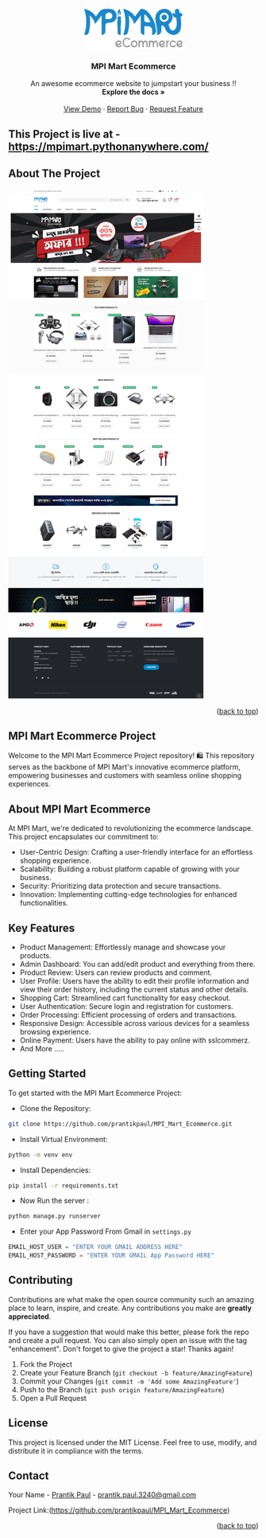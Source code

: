 
<a name="readme-top"></a>

<!-- PROJECT LOGO -->
<br />
<div align="center">
  <a href="">
    <img src="readme_img/logo.png" alt="Logo" width="200" height="80">
  </a>

  <h3 align="center">MPI Mart Ecommerce</h3>

  <p align="center">
    An awesome ecommerce website to jumpstart your business !!
    <br />
    <strong>Explore the docs »</strong>
    <br />
    <br />
    <a href="https://mpimart.pythonanywhere.com/">View Demo</a>
    ·
    <a href="https://github.com/prantikpaul/MPI_Mart_Ecommerce/issues">Report Bug</a>
    ·
    <a href="https://github.com/prantikpaul/MPI_Mart_Ecommerce/issues">Request Feature</a>
  </p>
</div>

## This Project is live at -  https://mpimart.pythonanywhere.com/

<!-- ABOUT THE PROJECT -->
## About The Project

[![Product Name Screen Shot][product-screenshot]](https://mpimart.pythonanywhere.com/)

<p align="right">(<a href="#readme-top">back to top</a>)</p>


## MPI Mart Ecommerce Project

Welcome to the MPI Mart Ecommerce Project repository! 🛍️ This repository serves as the backbone of MPI Mart's innovative ecommerce platform, empowering businesses and customers with seamless online shopping experiences.

<!-- GETTING STARTED -->
## About MPI Mart Ecommerce

At MPI Mart, we're dedicated to revolutionizing the ecommerce landscape. This project encapsulates our commitment to:

- User-Centric Design: Crafting a user-friendly interface for an effortless shopping experience.
- Scalability: Building a robust platform capable of growing with your business.
- Security: Prioritizing data protection and secure transactions.
- Innovation: Implementing cutting-edge technologies for enhanced functionalities.

## Key Features

- Product Management: Effortlessly manage and showcase your products.
- Admin Dashboard: You can add/edit product and everything from there.
- Product Review: Users can review products and comment.
- User Profile: Users have the ability to edit their profile information and view their order history, including the current status and other details.
- Shopping Cart: Streamlined cart functionality for easy checkout.
- User Authentication: Secure login and registration for customers.
- Order Processing: Efficient processing of orders and transactions.
- Responsive Design: Accessible across various devices for a seamless browsing experience.
- Online Payment: Users have the ability to pay online with sslcommerz.
- And More .....

## Getting Started

To get started with the MPI Mart Ecommerce Project:

* Clone the Repository:
```sh
git clone https://github.com/prantikpaul/MPI_Mart_Ecommerce.git
```
* Install Virtual Environment:
```sh
python -m venv env
```
* Install Dependencies:
```sh
pip install -r requirements.txt
```
* Now Run the server :
```sh
python manage.py runserver
```
* Enter your App Password From Gmail in `settings.py`
```js
EMAIL_HOST_USER = "ENTER YOUR GMAIL ADDRESS HERE"
EMAIL_HOST_PASSWORD = "ENTER YOUR GMAIL App Password HERE"
```

<!-- CONTRIBUTING -->
## Contributing

Contributions are what make the open source community such an amazing place to learn, inspire, and create. Any contributions you make are **greatly appreciated**.

If you have a suggestion that would make this better, please fork the repo and create a pull request. You can also simply open an issue with the tag "enhancement".
Don't forget to give the project a star! Thanks again!

1. Fork the Project
2. Create your Feature Branch (`git checkout -b feature/AmazingFeature`)
3. Commit your Changes (`git commit -m 'Add some AmazingFeature'`)
4. Push to the Branch (`git push origin feature/AmazingFeature`)
5. Open a Pull Request



<!-- LICENSE -->
## License

This project is licensed under the MIT License. Feel free to use, modify, and distribute it in compliance with the terms.




<!-- CONTACT -->
## Contact

Your Name - [Prantik Paul](https://www.facebook.com/prantikprappoo) - prantik.paul.3240@gmail.com

Project Link:(https://github.com/prantikpaul/MPI_Mart_Ecommerce)

<p align="right">(<a href="#readme-top">back to top</a>)</p>



<!-- MARKDOWN LINKS & IMAGES -->
<!-- https://www.markdownguide.org/basic-syntax/#reference-style-links -->
[contributors-shield]: https://img.shields.io/github/contributors/othneildrew/Best-README-Template.svg?style=for-the-badge
[contributors-url]: https://github.com/othneildrew/Best-README-Template/graphs/contributors
[forks-shield]: https://img.shields.io/github/forks/othneildrew/Best-README-Template.svg?style=for-the-badge
[forks-url]: https://github.com/othneildrew/Best-README-Template/network/members
[stars-shield]: https://img.shields.io/github/stars/othneildrew/Best-README-Template.svg?style=for-the-badge
[stars-url]: https://github.com/othneildrew/Best-README-Template/stargazers
[issues-shield]: https://img.shields.io/github/issues/othneildrew/Best-README-Template.svg?style=for-the-badge
[issues-url]: https://github.com/othneildrew/Best-README-Template/issues
[license-shield]: https://img.shields.io/github/license/othneildrew/Best-README-Template.svg?style=for-the-badge
[license-url]: https://github.com/othneildrew/Best-README-Template/blob/master/LICENSE.txt
[linkedin-shield]: https://img.shields.io/badge/-LinkedIn-black.svg?style=for-the-badge&logo=linkedin&colorB=555
[linkedin-url]: https://linkedin.com/in/othneildrew
[product-screenshot]: readme_img/screenshot.png
